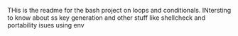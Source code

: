 THis is the readme for the bash project on loops and conditionals. INtersting to know about ss key generation and other stuff like shellcheck and portability isues using env
